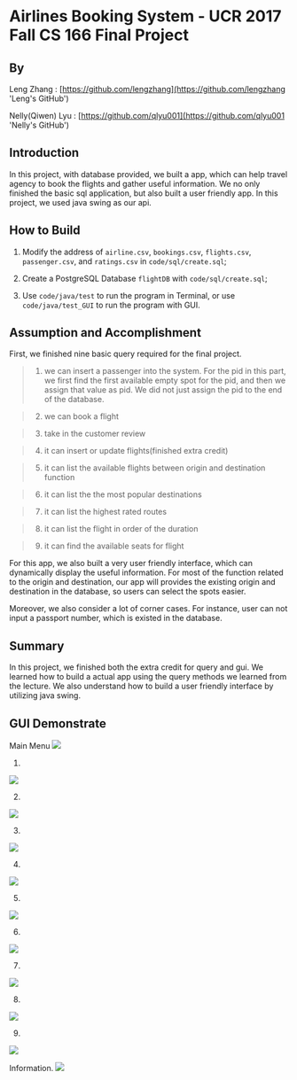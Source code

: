 # Airlines Booking System - UCR 2017 Fall CS 166 Final Project
## By

Leng Zhang : [https://github.com/lengzhang](https://github.com/lengzhang 'Leng\'s GitHub')
    
Nelly(Qiwen) Lyu : [https://github.com/qlyu001](https://github.com/qlyu001 'Nelly\'s GitHub')
## Introduction

In this project, with database provided, we built a app, which can help travel agency to book the flights and gather useful information. We no only finished the basic sql application, but also built a user friendly app. In this project, we used java swing as our api.

## How to Build
1. Modify the address of ```airline.csv```, ```bookings.csv```, ```flights.csv```, ```passenger.csv```, and ```ratings.csv``` in ```code/sql/create.sql```;

2. Create a PostgreSQL Database ```flightDB``` with ```code/sql/create.sql```;

3. Use ```code/java/test``` to run the program in Terminal, or use ```code/java/test_GUI``` to run the program with GUI.

## Assumption and Accomplishment

First, we finished nine basic query required for the final project.

> 1. we can insert a passenger into the system. For the pid in this part, we first find the first available empty spot for the pid, and then we assign that value as pid. We did not just assign the pid to the end of the database.

> 2. we can book a flight

> 3. take in the customer review

> 4. it can insert or update flights(finished extra credit)

> 5. it can list the available flights between origin and destination function

> 6. it can list the the most popular destinations

> 7. it can list the highest rated routes

> 8. it can list the flight in order of the duration

> 9. it can find the available seats for flight

For this app, we also built a very user friendly interface, which can dynamically display the useful information. For most of the function related to the origin and destination, our app will provides the existing origin and destination in the database, so users can select the spots easier.

Moreover, we also consider a lot of corner cases. For instance, user can not input a passport number, which is existed in the database.

## Summary

In this project, we finished both the extra credit for query and gui. We learned how to build a actual app using the query methods we learned from the lecture. We also understand how to build a user friendly interface by utilizing java swing.

## GUI Demonstrate

Main Menu
![](images/01.png)

1. 
![](images/02.png)

2. 
![](images/03.png)

3. 
![](images/04.png)

4. 
![](images/05.png)

5. 
![](images/06.png)

6. 
![](images/07.png)

7. 
![](images/08.png)

8. 
![](images/09.png)

9. 
![](images/10.png)

Information.
![](images/11.png)
